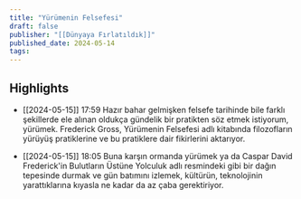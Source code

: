 ```yaml
---
title: "Yürümenin Felsefesi"
draft: false
publisher: "[[Dünyaya Fırlatıldık]]"
published_date: 2024-05-14
tags:
---
```



## Highlights
* [[2024-05-15]] 17:59  Hazır bahar gelmişken felsefe tarihinde bile farklı şekillerde ele alınan oldukça gündelik bir pratikten söz etmek istiyorum, yürümek. Frederick Gross, Yürümenin Felsefesi adlı kitabında filozofların yürüyüş pratiklerine ve bu pratiklere dair fikirlerini aktarıyor.

* [[2024-05-15]] 18:05  Buna karşın ormanda yürümek ya da Caspar David Frederick'in Bulutların Üstüne Yolculuk adlı resmindeki gibi bir dağın tepesinde durmak ve gün batımını izlemek, kültürün, teknolojinin yarattıklarına kıyasla ne kadar da az çaba gerektiriyor.

